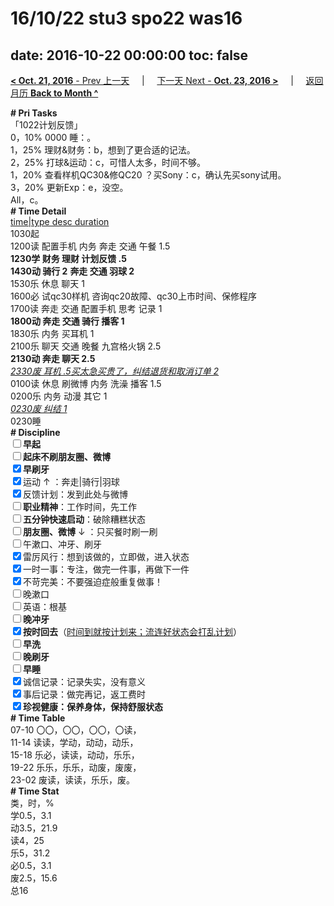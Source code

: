 # 16/10/22 stu3 spo22 was16

date: 2016-10-22 00:00:00
toc: false
---
[**< Oct. 21, 2016** - Prev 上一天](/lifelogs/2016/10/d21.html) &nbsp; &nbsp; | &nbsp; &nbsp; [下一天 Next - **Oct. 23, 2016 >**](/lifelogs/2016/10/d23.html) &nbsp; &nbsp; |  &nbsp; &nbsp; [返回月历 **Back to Month ^**](/lifelogs/2016/10/index.html)
<br/><div><b># Pri Tasks</b></div><div>「1022计划反馈」</div><div>0，10% 0000 睡：。</div><div>1，25% 理财&amp;财务：b，想到了更合适的记法。</div><div>2，25% 打球&amp;运动：c，可惜人太多，时间不够。</div><div>1，20% 查看样机QC30&amp;修QC20 ？买Sony：c，确认先买sony试用。</div><div>3，20% 更新Exp：e，没空。</div><div>All，c。</div><div><b># Time Detail</b></div><div><u>time|type desc duration</u></div><div>1030起</div><div>1200读 配置手机 内务 奔走 交通 午餐 1.5</div><div><b>1230学 财务 理财 计划反馈 .5</b></div><div><b>1430动 骑行 2</b> <b>奔走 交通 羽球 2</b></div><div>1530乐 休息 聊天 1</div><div>1600必 试qc30样机 咨询qc20故障、qc30上市时间、保修程序</div><div>1700读 奔走 交通 配置手机 思考 记录 1</div><div><b>1800动 奔走 交通 骑行 播客 1</b></div><div>1830乐 内务 买耳机 1</div><div>2100乐 聊天 交通 晚餐 九宫格火锅 2.5</div><div><b>2130动 奔走 聊天 2.5</b></div><div><u><i>2330废 耳机 .5</i></u><u><i>买</i></u><u><i>太急买贵了，纠结退货和取消订单 2</i></u></div><div>0100读 休息 刷微博 内务 洗澡 播客 1.5</div><div>0200乐 内务 动漫 其它 1</div><div><u><i>0230废 纠结 1</i></u></div><div>0230睡</div><div><b># Discipline</b></div><div><b><input type="checkbox"/></b><b>早起</b></div><div><input type="checkbox"/><b>起床不刷</b><b>朋友圈、微博</b></div><div><input checked="true" type="checkbox"/><b>早刷牙</b></div><div><input checked="true" type="checkbox"/>运动 ↑ ：奔走|骑行|羽球</div><div><input checked="true" type="checkbox"/>反馈计划：发到此处与微博</div><div><input type="checkbox"/><b>职业精神</b>：工作时间，先工作</div><div><input type="checkbox"/><b>五分钟快速启动</b>：破除糟糕状态</div><div><input type="checkbox"/><b>朋友圈、微博</b> ↓ ：只买餐时刷一刷</div><div><input type="checkbox"/>午漱口、冲牙、刷牙</div><div><input checked="true" type="checkbox"/>雷厉风行：想到该做的，立即做，进入状态</div><div><input checked="true" type="checkbox"/>一时一事：专注，做完一件事，再做下一件</div><div><input checked="true" type="checkbox"/>不苛完美：不要强迫症般重复做事！</div><div><input type="checkbox"/>晚漱口</div><div><input type="checkbox"/>英语：根基</div><div><b><input type="checkbox"/></b><b>晚冲牙</b></div><div><u><input checked="true" type="checkbox"/></u><b>按时回去</b>（<u>时间到就按计划来；流连好状态会打乱计划</u>）</div><div><input type="checkbox"/><b>早洗</b></div><div><b><input type="checkbox"/></b><b>晚刷牙</b></div><div><input type="checkbox"/><b>早睡</b></div><div><input checked="true" type="checkbox"/>诚信记录：记录失实，没有意义</div><div><input checked="true" type="checkbox"/>事后记录：做完再记，返工费时</div><div><b><input checked="true" type="checkbox"/></b><b>珍视健康：保养身体，保持舒服状态</b></div><div><b># Time Table</b></div><div>07-10 〇〇，〇〇，〇〇，〇读，</div><div>11-14 读读，学动，动动，动乐，</div><div>15-18 乐必，读读，动动，乐乐，</div><div>19-22 乐乐，乐乐，动废，废废，</div><div>23-02 废读，读读，乐乐，废。</div><div><b># Time Stat</b></div><div>类，时，%</div><div>学0.5，3.1</div><div>动3.5，21.9</div><div>读4，25</div><div>乐5，31.2</div><div>必0.5，3.1</div><div>废2.5，15.6</div><div>总16</div>

